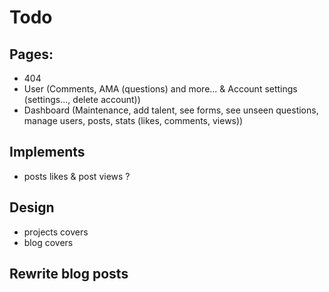 # Todo

## Pages:
- 404
- User (Comments, AMA (questions) and more... & Account settings (settings..., delete account))
- Dashboard (Maintenance, add talent, see forms, see unseen questions, manage users, posts, stats (likes, comments, views))

## Implements
- posts likes & post views ?

## Design
- projects covers
- blog covers

## Rewrite blog posts
